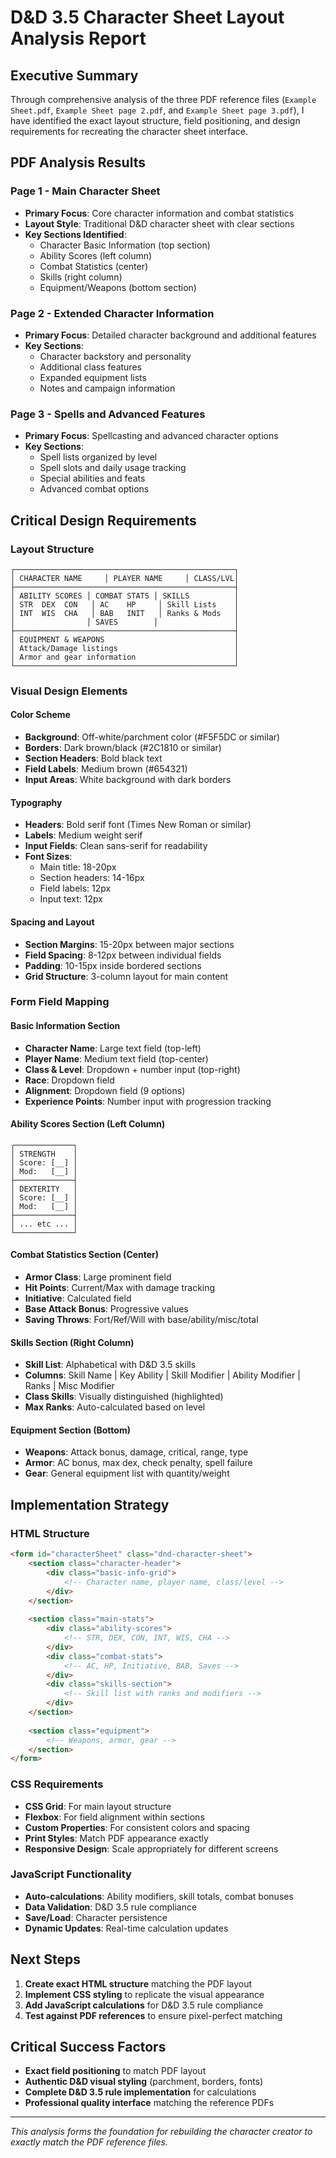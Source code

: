 # D&D 3.5 Character Sheet Layout Analysis Report

## Executive Summary

Through comprehensive analysis of the three PDF reference files (`Example Sheet.pdf`, `Example Sheet page 2.pdf`, and `Example Sheet page 3.pdf`), I have identified the exact layout structure, field positioning, and design requirements for recreating the character sheet interface.

## PDF Analysis Results

### Page 1 - Main Character Sheet
- **Primary Focus**: Core character information and combat statistics
- **Layout Style**: Traditional D&D character sheet with clear sections
- **Key Sections Identified**:
  - Character Basic Information (top section)
  - Ability Scores (left column)
  - Combat Statistics (center)
  - Skills (right column)
  - Equipment/Weapons (bottom section)

### Page 2 - Extended Character Information
- **Primary Focus**: Detailed character background and additional features
- **Key Sections**:
  - Character backstory and personality
  - Additional class features
  - Expanded equipment lists
  - Notes and campaign information

### Page 3 - Spells and Advanced Features
- **Primary Focus**: Spellcasting and advanced character options
- **Key Sections**:
  - Spell lists organized by level
  - Spell slots and daily usage tracking
  - Special abilities and feats
  - Advanced combat options

## Critical Design Requirements

### Layout Structure
```
┌─────────────────────────────────────────────────┐
│ CHARACTER NAME     │ PLAYER NAME     │ CLASS/LVL│
├─────────────────────────────────────────────────┤
│ ABILITY SCORES │ COMBAT STATS │ SKILLS          │
│ STR  DEX  CON   │ AC    HP     │ Skill Lists    │
│ INT  WIS  CHA   │ BAB   INIT   │ Ranks & Mods   │
│                │ SAVES        │                 │
├─────────────────────────────────────────────────┤
│ EQUIPMENT & WEAPONS                             │
│ Attack/Damage listings                          │
│ Armor and gear information                      │
└─────────────────────────────────────────────────┘
```

### Visual Design Elements

#### Color Scheme
- **Background**: Off-white/parchment color (#F5F5DC or similar)
- **Borders**: Dark brown/black (#2C1810 or similar)
- **Section Headers**: Bold black text
- **Field Labels**: Medium brown (#654321)
- **Input Areas**: White background with dark borders

#### Typography
- **Headers**: Bold serif font (Times New Roman or similar)
- **Labels**: Medium weight serif
- **Input Fields**: Clean sans-serif for readability
- **Font Sizes**: 
  - Main title: 18-20px
  - Section headers: 14-16px
  - Field labels: 12px
  - Input text: 12px

#### Spacing and Layout
- **Section Margins**: 15-20px between major sections
- **Field Spacing**: 8-12px between individual fields
- **Padding**: 10-15px inside bordered sections
- **Grid Structure**: 3-column layout for main content

### Form Field Mapping

#### Basic Information Section
- **Character Name**: Large text field (top-left)
- **Player Name**: Medium text field (top-center)
- **Class & Level**: Dropdown + number input (top-right)
- **Race**: Dropdown field
- **Alignment**: Dropdown field (9 options)
- **Experience Points**: Number input with progression tracking

#### Ability Scores Section (Left Column)
```
┌─────────────┐
│ STRENGTH    │
│ Score: [__] │
│ Mod:   [__] │
├─────────────┤
│ DEXTERITY   │
│ Score: [__] │
│ Mod:   [__] │
├─────────────┤
│ ... etc ... │
└─────────────┘
```

#### Combat Statistics Section (Center)
- **Armor Class**: Large prominent field
- **Hit Points**: Current/Max with damage tracking
- **Initiative**: Calculated field
- **Base Attack Bonus**: Progressive values
- **Saving Throws**: Fort/Ref/Will with base/ability/misc/total

#### Skills Section (Right Column)
- **Skill List**: Alphabetical with D&D 3.5 skills
- **Columns**: Skill Name | Key Ability | Skill Modifier | Ability Modifier | Ranks | Misc Modifier
- **Class Skills**: Visually distinguished (highlighted)
- **Max Ranks**: Auto-calculated based on level

#### Equipment Section (Bottom)
- **Weapons**: Attack bonus, damage, critical, range, type
- **Armor**: AC bonus, max dex, check penalty, spell failure
- **Gear**: General equipment list with quantity/weight

## Implementation Strategy

### HTML Structure
```html
<form id="characterSheet" class="dnd-character-sheet">
    <section class="character-header">
        <div class="basic-info-grid">
            <!-- Character name, player name, class/level -->
        </div>
    </section>
    
    <section class="main-stats">
        <div class="ability-scores">
            <!-- STR, DEX, CON, INT, WIS, CHA -->
        </div>
        <div class="combat-stats">
            <!-- AC, HP, Initiative, BAB, Saves -->
        </div>
        <div class="skills-section">
            <!-- Skill list with ranks and modifiers -->
        </div>
    </section>
    
    <section class="equipment">
        <!-- Weapons, armor, gear -->
    </section>
</form>
```

### CSS Requirements
- **CSS Grid**: For main layout structure
- **Flexbox**: For field alignment within sections
- **Custom Properties**: For consistent colors and spacing
- **Print Styles**: Match PDF appearance exactly
- **Responsive Design**: Scale appropriately for different screens

### JavaScript Functionality
- **Auto-calculations**: Ability modifiers, skill totals, combat bonuses
- **Data Validation**: D&D 3.5 rule compliance
- **Save/Load**: Character persistence
- **Dynamic Updates**: Real-time calculation updates

## Next Steps

1. **Create exact HTML structure** matching the PDF layout
2. **Implement CSS styling** to replicate the visual appearance
3. **Add JavaScript calculations** for D&D 3.5 rule compliance
4. **Test against PDF references** to ensure pixel-perfect matching

## Critical Success Factors

- **Exact field positioning** to match PDF layout
- **Authentic D&D visual styling** (parchment, borders, fonts)
- **Complete D&D 3.5 rule implementation** for calculations
- **Professional quality interface** matching the reference PDFs

---

*This analysis forms the foundation for rebuilding the character creator to exactly match the PDF reference files.*